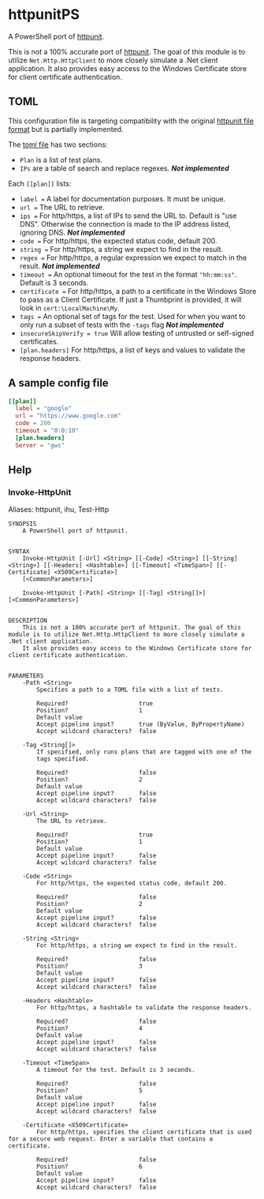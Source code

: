 # httpunitPS

A PowerShell port of [httpunit](https://github.com/StackExchange/httpunit).

This is not a 100% accurate port of [httpunit](https://github.com/StackExchange/httpunit).
The goal of this module is to utilize `Net.Http.HttpClient` to more closely simulate a .Net client application.
It also provides easy access to the Windows Certificate store for client certificate authentication.

## TOML

This configuration file is targeting compatibility with the original [httpunit file format](https://github.com/StackExchange/httpunit/tree/master#toml) but is partially implemented.

The [toml file](https://github.com/toml-lang/toml) has two sections:

- `Plan` is a list of test plans.
- `IPs` are a table of search and replace regexes. **_Not implemented_**

Each `[[plan]]` lists:

- `label =` A label for documentation purposes. It must be unique.
- `url =` The URL to retrieve.
- `ips =` For http/https, a list of IPs to send the URL to. Default is "use DNS". Otherwise the connection is made to the IP address listed, ignoring DNS. **_Not implemented_**
- `code =` For http/https, the expected status code, default 200.
- `string =` For http/https, a string we expect to find in the result.
- `regex =` For http/https, a regular expression we expect to match in the result. **_Not implemented_**
- `timeout =` An optional timeout for the test in the format `"hh:mm:ss"`. Default is 3 seconds.
- `certificate =` For http/https, a path to a certificate in the Windows Store to pass as a Client Certificate. If just a Thumbprint is provided, it will look in `cert:\LocalMachine\My`.
- `tags =` An optional set of tags for the test. Used for when you want to only run a subset of tests with the `-tags` flag **_Not implemented_**
- `insecureSkipVerify = true` Will allow testing of untrusted or self-signed certificates.
- `[plan.headers]` For http/https, a list of keys and values to validate the response headers.

## A sample config file

```toml
[[plan]]
  label = "google"
  url = "https://www.google.com"
  code = 200
  timeout = "0:0:10"
  [plan.headers]
  Server = "gws"
```

## Help

### Invoke-HttpUnit

Aliases: httpunit, ihu, Test-Http

```text
SYNOPSIS
    A PowerShell port of httpunit.


SYNTAX
    Invoke-HttpUnit [-Url] <String> [[-Code] <String>] [[-String] <String>] [[-Headers] <Hashtable>] [[-Timeout] <TimeSpan>] [[-Certificate] <X509Certificate>]
    [<CommonParameters>]

    Invoke-HttpUnit [-Path] <String> [[-Tag] <String[]>] [<CommonParameters>]


DESCRIPTION
    This is not a 100% accurate port of httpunit. The goal of this module is to utilize Net.Http.HttpClient to more closely simulate a .Net client application.
    It also provides easy access to the Windows Certificate store for client certificate authentication.


PARAMETERS
    -Path <String>
        Specifies a path to a TOML file with a list of tests.

        Required?                    true
        Position?                    1
        Default value
        Accept pipeline input?       true (ByValue, ByPropertyName)
        Accept wildcard characters?  false

    -Tag <String[]>
        If specified, only runs plans that are tagged with one of the
        tags specified.

        Required?                    false
        Position?                    2
        Default value
        Accept pipeline input?       false
        Accept wildcard characters?  false

    -Url <String>
        The URL to retrieve.

        Required?                    true
        Position?                    1
        Default value
        Accept pipeline input?       false
        Accept wildcard characters?  false

    -Code <String>
        For http/https, the expected status code, default 200.

        Required?                    false
        Position?                    2
        Default value
        Accept pipeline input?       false
        Accept wildcard characters?  false

    -String <String>
        For http/https, a string we expect to find in the result.

        Required?                    false
        Position?                    3
        Default value
        Accept pipeline input?       false
        Accept wildcard characters?  false

    -Headers <Hashtable>
        For http/https, a hashtable to validate the response headers.

        Required?                    false
        Position?                    4
        Default value
        Accept pipeline input?       false
        Accept wildcard characters?  false

    -Timeout <TimeSpan>
        A timeout for the test. Default is 3 seconds.

        Required?                    false
        Position?                    5
        Default value
        Accept pipeline input?       false
        Accept wildcard characters?  false

    -Certificate <X509Certificate>
        For http/https, specifies the client certificate that is used for a secure web request. Enter a variable that contains a certificate.

        Required?                    false
        Position?                    6
        Default value
        Accept pipeline input?       false
        Accept wildcard characters?  false
```
